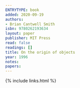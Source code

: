 ```yaml
---
ENTRYTYPE: book
added: 2020-09-19
authors:
- Brian Cantwell Smith
isbn: 9780262193634
layout: paper
publisher: MIT Press
read: false
readings: []
title: On the origin of objects
year: 1996
notes:
papers:
---
```

{% include links.html %}
